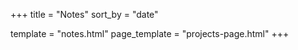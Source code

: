 +++
title   = "Notes"
sort_by = "date"

template      = "notes.html"
page_template = "projects-page.html"
+++
